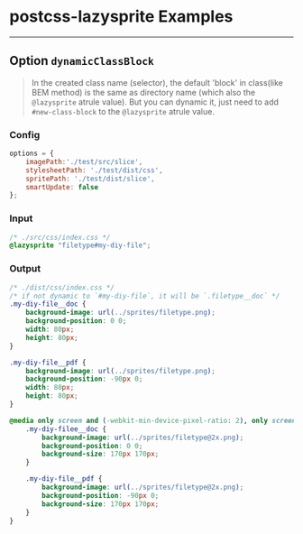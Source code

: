 # postcss-lazysprite Examples

*******

## Option `dynamicClassBlock`

>In the created class name (selector), the default 'block' in class(like BEM method) is the same as directory name (which also the `@lazysprite` atrule value). But you can dynamic it, just need to add `#new-class-block` to the `@lazysprite` atrule value.
>

### Config

```javascript
options = {
    imagePath:'./test/src/slice',
    stylesheetPath: './test/dist/css',
    spritePath: './test/dist/slice',
    smartUpdate: false
};
```
### Input

```css
/* ./src/css/index.css */
@lazysprite "filetype#my-diy-file";
```

### Output

```css
/* ./dist/css/index.css */
/* if not dynamic to `#my-diy-file`, it will be `.filetype__doc` */
.my-diy-file__doc {
    background-image: url(../sprites/filetype.png);
    background-position: 0 0;
    width: 80px;
    height: 80px;
}

.my-diy-file__pdf {
    background-image: url(../sprites/filetype.png);
    background-position: -90px 0;
    width: 80px;
    height: 80px;
}

@media only screen and (-webkit-min-device-pixel-ratio: 2), only screen and (min--moz-device-pixel-ratio:2), only screen and (-o-min-device-pixel-ratio:2/1), only screen and (min-device-pixel-ratio:2), only screen and (min-resolution:2dppx), only screen and (min-resolution:192dpi) {
    .my-diy-filee__doc {
        background-image: url(../sprites/filetype@2x.png);
        background-position: 0 0;
        background-size: 170px 170px;
    }

    .my-diy-file__pdf {
        background-image: url(../sprites/filetype@2x.png);
        background-position: -90px 0;
        background-size: 170px 170px;
    }
}
```
